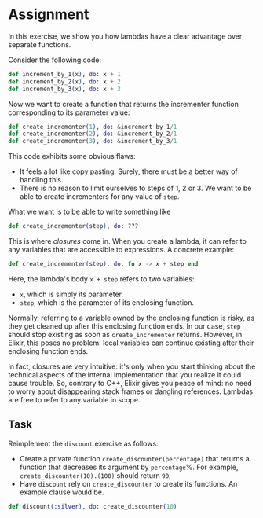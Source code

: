# Assignment

In this exercise, we show you how lambdas have a clear advantage over separate functions.

Consider the following code:

```elixir
def increment_by_1(x), do: x + 1
def increment_by_2(x), do: x + 2
def increment_by_3(x), do: x + 3
```

Now we want to create a function that returns the incrementer function corresponding to its parameter value:

```elixir
def create_incrementer(1), do: &increment_by_1/1
def create_incrementer(2), do: &increment_by_2/1
def create_incrementer(3), do: &increment_by_3/1
```

This code exhibits some obvious flaws:

* It feels a lot like copy pasting. Surely, there must be a better way of handling this.
* There is no reason to limit ourselves to steps of 1, 2 or 3. We want to be able to create incrementers for any value of `step`.

What we want is to be able to write something like

```elixir
def create_incrementer(step), do: ???
```

This is where *closures* come in.
When you create a lambda, it can refer to any variables that are
accessible to expressions. A concrete example:

```elixir
def create_incrementer(step), do: fn x -> x + step end
```

Here, the lambda's body `x + step` refers to two variables:

* `x`, which is simply its parameter.
* `step`, which is the parameter of its enclosing function.

Normally, referring to a variable owned by the enclosing function is risky,
as they get cleaned up after this enclosing function ends. In our case,
`step` should stop existing as soon as `create_incrementer` returns.
However, in Elixir, this poses no problem: local variables
can continue existing after their enclosing function ends.

In fact, closures are very intuitive: it's only when you start
thinking about the technical aspects of the internal implementation
that you realize it could cause trouble. So, contrary to C++, Elixir
gives you peace of mind: no need to worry about disappearing stack frames
or dangling references. Lambdas are free to refer to
any variable in scope.

## Task

Reimplement the `discount` exercise as follows:

* Create a private function `create_discounter(percentage)` that
  returns a function that  decreases its argument by `percentage`%.
  For example, `create_discounter(10).(100)` should return `90`,
* Have `discount` rely on `create_discounter` to create its
  functions. An example clause would be.

```elixir
def discount(:silver), do: create_discounter(10)
```
